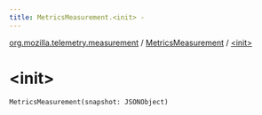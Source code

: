 ```yaml
---
title: MetricsMeasurement.<init> - 
---
```


[org.mozilla.telemetry.measurement](../index.html) / [MetricsMeasurement](index.html) / [&lt;init&gt;](./-init-.html)

# &lt;init&gt;

`MetricsMeasurement(snapshot: JSONObject)`